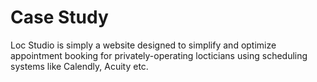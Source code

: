 # Case Study

Loc Studio is simply a website designed to simplify and optimize appointment booking for privately-operating locticians using scheduling systems like Calendly, Acuity etc.
